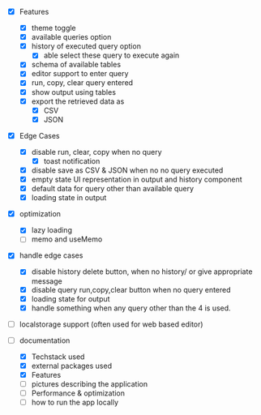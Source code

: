 - [x] Features

  - [x] theme toggle
  - [x] available queries option
  - [x] history of executed query option
    - [x] able select these query to execute again
  - [x] schema of available tables
  - [x] editor support to enter query
  - [x] run, copy, clear query entered
  - [x] show output using tables
  - [x] export the retrieved data as
    - [x] CSV
    - [x] JSON

- [x] Edge Cases

  - [x] disable run, clear, copy when no query
    - [x] toast notification
  - [x] disable save as CSV & JSON when no no query executed
  - [x] empty state UI representation in output and history component
  - [x] default data for query other than available query
  - [x] loading state in output

- [x] optimization
  - [x] lazy loading
  - [ ] memo and useMemo
- [x] handle edge cases
  - [x] disable history delete button, when no history/ or give appropriate message
  - [x] disable query run,copy,clear button when no query entered
  - [x] loading state for output
  - [x] handle something when any query other than the 4 is used.
- [ ] localstorage support (often used for web based editor)
- [ ] documentation
  - [x] Techstack used
  - [x] external packages used
  - [x] Features
  - [ ] pictures describing the application
  - [ ] Performance & optimization
  - [ ] how to run the app locally
